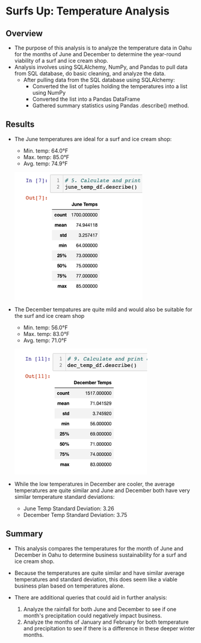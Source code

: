# Surfs Up: Temperature Analysis

## Overview

- The purpose of this analysis is to analyze the temperature data in Oahu for the months of June and December to determine the year-round viability of a surf and ice cream shop.
- Analysis involves using SQLAlchemy, NumPy, and Pandas to pull data from SQL database, do basic cleaning, and analyze the data.
    - After pulling data from the SQL database using SQLAlchemy:
        - Converted the list of tuples holding the temperatures into a list using NumPy
        - Converted the list into a Pandas DataFrame
        - Gathered summary statistics using Pandas .describe() method.

## Results

- The June temperatures are ideal for a surf and ice cream shop:
    - Min. temp: 64.0°F
    - Max. temp: 85.0°F 
    - Avg. temp: 74.9°F

    ![June Temps](readme_images/june_temps.png)

- The December tempatures are quite mild and would also be suitable for the surf and ice cream shop
    - Min. temp: 56.0°F 
    - Max. temp: 83.0°F 
    - Avg. temp: 71.0°F

    ![Dec Temps](readme_images/dec_temps.png)

- While the low temperatures in December are cooler, the average temperatures are quite similar and June and December both have very similar temperature standard deviations:
    - June Temp Standard Deviation: 3.26
    - December Temp Standard Deviation: 3.75

## Summary

- This analysis compares the temperatures for the month of June and December in Oahu to determine business sustainability for a surf and ice cream shop. 

- Because the temperatures are quite similar and have similar average temperatures and standard deviation, this does seem like a viable business plan based on temperatures alone.

- There are additional queries that could aid in further analysis:  
    1. Analyze the rainfall for both June and December to see if one month's precipitation could negatively impact business.
    2. Analyze the months of January and February for both temperature and precipitation to see if there is a difference in these deeper winter months.

